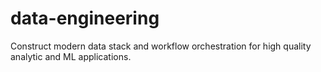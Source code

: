 # data-engineering
Construct modern data stack and workflow orchestration for high quality analytic and ML applications.

